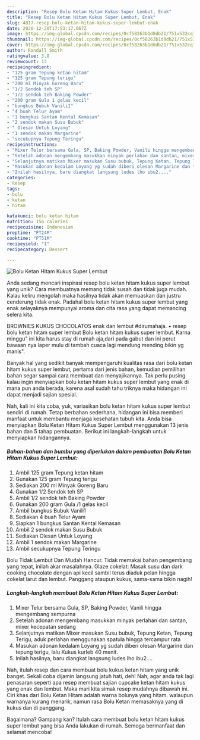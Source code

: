 ```yaml
---
description: "Resep Bolu Ketan Hitam Kukus Super Lembut, Enak"
title: "Resep Bolu Ketan Hitam Kukus Super Lembut, Enak"
slug: 4817-resep-bolu-ketan-hitam-kukus-super-lembut-enak
date: 2020-12-20T17:53:17.667Z
image: https://img-global.cpcdn.com/recipes/0cf58263b1d8db21/751x532cq70/bolu-ketan-hitam-kukus-super-lembut-foto-resep-utama.jpg
thumbnail: https://img-global.cpcdn.com/recipes/0cf58263b1d8db21/751x532cq70/bolu-ketan-hitam-kukus-super-lembut-foto-resep-utama.jpg
cover: https://img-global.cpcdn.com/recipes/0cf58263b1d8db21/751x532cq70/bolu-ketan-hitam-kukus-super-lembut-foto-resep-utama.jpg
author: Randall Smith
ratingvalue: 3.8
reviewcount: 13
recipeingredient:
- "125 gram Tepung ketan hitam"
- "125 gram Tepung terigu"
- "200 ml Minyak Goreng Baru"
- "1/2 Sendok teh SP"
- "1/2 sendok teh Baking Powder"
- "200 gram Gula 1 gelas kecil"
- "bungkus Bubuk Vanili1"
- "4 buah Telur Ayam"
- "1 bungkus Santan Kental Kemasan"
- "2 sendok makan Susu Bubuk"
- " Olesan Untuk Loyang"
- "1 sendok makan Margarine"
- "secukupnya Tepung Teringu"
recipeinstructions:
- "Mixer Telur bersama Gula, SP, Baking Powder, Vanili hingga mengembang sempurna"
- "Setelah adonan mengembang masukkan minyak perlahan dan santan, mixer kecepatan sedang"
- "Selanjutnya matikan Mixer masukan Susu bubuk, Tepung Ketan, Tepung Terigu, aduk perlahan menggunakan spatula hingga tercampur rata"
- "Masukan adonan kedalam Loyang yg sudah diberi olesan Margarine dan tepung terigu, lalu Kukus kurleb 40 menit."
- "Inilah hasilnya, baru diangkat langsung ludes lho ibu2...."
categories:
- Resep
tags:
- bolu
- ketan
- hitam

katakunci: bolu ketan hitam 
nutrition: 156 calories
recipecuisine: Indonesian
preptime: "PT24M"
cooktime: "PT51M"
recipeyield: "1"
recipecategory: Dessert

---
```



![Bolu Ketan Hitam Kukus Super Lembut](https://img-global.cpcdn.com/recipes/0cf58263b1d8db21/751x532cq70/bolu-ketan-hitam-kukus-super-lembut-foto-resep-utama.jpg)

Anda sedang mencari inspirasi resep bolu ketan hitam kukus super lembut yang unik? Cara membuatnya memang tidak susah dan tidak juga mudah. Kalau keliru mengolah maka hasilnya tidak akan memuaskan dan justru cenderung tidak enak. Padahal bolu ketan hitam kukus super lembut yang enak selayaknya mempunyai aroma dan cita rasa yang dapat memancing selera kita.

BROWNIES KUKUS CHOCOLATOS enak dan lembut #dirumahaja. • resep bolu ketan hitam super lembut Bolu ketan hitam kukus super lembut. Karna minggu&#34; ini kita harus stay di rumah aja,dari pada gabut dan ini perut bawaan nya laper mulu di tambah cuaca lagi mendung mending bikin yg manis&#34;.

Banyak hal yang sedikit banyak mempengaruhi kualitas rasa dari bolu ketan hitam kukus super lembut, pertama dari jenis bahan, kemudian pemilihan bahan segar sampai cara membuat dan menyajikannya. Tak perlu pusing kalau ingin menyiapkan bolu ketan hitam kukus super lembut yang enak di mana pun anda berada, karena asal sudah tahu triknya maka hidangan ini dapat menjadi sajian spesial.


Nah, kali ini kita coba, yuk, variasikan bolu ketan hitam kukus super lembut sendiri di rumah. Tetap berbahan sederhana, hidangan ini bisa memberi manfaat untuk membantu menjaga kesehatan tubuh kita. Anda bisa menyiapkan Bolu Ketan Hitam Kukus Super Lembut menggunakan 13 jenis bahan dan 5 tahap pembuatan. Berikut ini langkah-langkah untuk menyiapkan hidangannya.

<!--inarticleads1-->

##### Bahan-bahan dan bumbu yang diperlukan dalam pembuatan Bolu Ketan Hitam Kukus Super Lembut:

1. Ambil 125 gram Tepung ketan hitam
1. Gunakan 125 gram Tepung terigu
1. Sediakan 200 ml Minyak Goreng Baru
1. Gunakan 1/2 Sendok teh SP
1. Ambil 1/2 sendok teh Baking Powder
1. Gunakan 200 gram Gula /1 gelas kecil
1. Ambil bungkus Bubuk Vanili1
1. Sediakan 4 buah Telur Ayam
1. Siapkan 1 bungkus Santan Kental Kemasan
1. Ambil 2 sendok makan Susu Bubuk
1. Sediakan  Olesan Untuk Loyang
1. Ambil 1 sendok makan Margarine
1. Ambil secukupnya Tepung Teringu


Bolu Tidak Lembut Dan Mudah Hancur. Tidak memakai bahan pengembang yang tepat, inilah akar masalahnya. Glaze cokelat: Masak susu dan dark cooking chocolate dengan api kecil sambil terus diaduk pelan hingga cokelat larut dan lembut. Panggang ataupun kukus, sama-sama bikin nagih! 

<!--inarticleads2-->

##### Langkah-langkah membuat Bolu Ketan Hitam Kukus Super Lembut:

1. Mixer Telur bersama Gula, SP, Baking Powder, Vanili hingga mengembang sempurna
1. Setelah adonan mengembang masukkan minyak perlahan dan santan, mixer kecepatan sedang
1. Selanjutnya matikan Mixer masukan Susu bubuk, Tepung Ketan, Tepung Terigu, aduk perlahan menggunakan spatula hingga tercampur rata
1. Masukan adonan kedalam Loyang yg sudah diberi olesan Margarine dan tepung terigu, lalu Kukus kurleb 40 menit.
1. Inilah hasilnya, baru diangkat langsung ludes lho ibu2....


Nah, itulah resep dan cara membuat bolu kukus ketan hitam yang unik banget. Sekali coba dijamin langsung jatuh hati, deh! Nah, agar anda tak lagi penasaran seperti apa resep membuat sajian cupcake ketan hitam kukus yang enak dan lembut. Maka mari kita simak resep mudahnya dibawah ini. Ciri khas dari Bolu Ketan Hitam adalah warna bolunya yang hitam. walaupun warnanya kurang menarik, namun rasa Bolu Ketan memasaknya yang di kukus dan di panggang. 

Bagaimana? Gampang kan? Itulah cara membuat bolu ketan hitam kukus super lembut yang bisa Anda lakukan di rumah. Semoga bermanfaat dan selamat mencoba!
